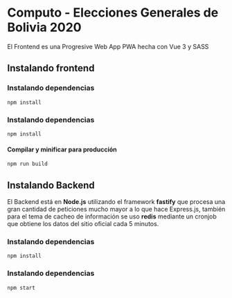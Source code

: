 # Computo - Elecciones Generales de Bolivia 2020

El Frontend es una Progresive Web App PWA hecha con Vue 3 y SASS

## Instalando frontend
### Instalando dependencias
```
npm install
```

### Instalando dependencias
```
npm install
```

#### Compilar y minificar para producción
```
npm run build
```
## Instalando Backend

El Backend está en **Node.js** utilizando el framework **fastify** que procesa una gran cantidad de peticiones mucho mayor a lo que hace Express.js, también para el tema de cacheo de información se uso **redis** mediante un cronjob que obtiene los datos del sitio oficial cada 5 minutos.

### Instalando dependencias
```
npm install
```

### Instalando dependencias
```
npm start
```
